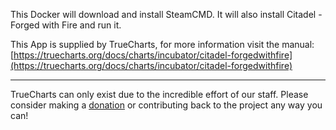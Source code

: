 This Docker will download and install SteamCMD. It will also install Citadel - Forged with Fire and run it.


This App is supplied by TrueCharts, for more information visit the manual: [https://truecharts.org/docs/charts/incubator/citadel-forgedwithfire](https://truecharts.org/docs/charts/incubator/citadel-forgedwithfire)

---

TrueCharts can only exist due to the incredible effort of our staff.
Please consider making a [donation](https://truecharts.org/docs/about/sponsor) or contributing back to the project any way you can!
